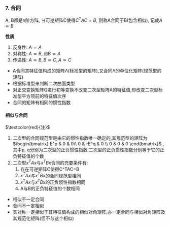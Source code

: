 ### 7. 合同
A, B都是n阶方阵, $\exists$可逆矩阵C使得$C^TAC=B$, 则称A合同于B(包含相似), 记成$A\simeq B$

**性质** 
1. 反身性: $A\simeq A$
2. 对称性: $A\simeq B, 则B\simeq A$
3. 传递性: $A\simeq B, B\simeq C, A\simeq C$

- A合同其特征值构成的矩阵$\Lambda$(标准型的矩阵),又合同Λ的单位化矩阵(规范型的矩阵)
- 根据标准型来判断二次曲面类型
- 对正交变换矩阵Q进行初等变换不改变二次型矩阵A的特征值,却改变二次型标准型平方项前的特征值次序
- 合同的矩阵有相同的惯性指数

#### 相似与合同
$\textcolor{red}{注}$ 
1. 二次型的合同规范型是由它的惯性指数唯一确定的,其规范型的矩阵为$\begin{bmatrix}
E^p & 0 & 0\\
0 & -E^q & 0 \\
0 & 0 & 0
\end{bmatrix}$
, 其中p, q分别为二次型的正负惯性指数,二次型的正负惯性指数分别等于它的正负特征值的个数
2. 二次型$x^TAx$与$x^TBx$合同的充要条件有:
	1. 存在可逆矩阵C使得C^TAC=B
	2. $x^TAx$与$x^TBx$的合同规范型相同
	3. $x^TAx$与$x^TBx$的正负惯性指数相同
	4. A与B的正负特征值的个数相同

- 相似不一定合同
- 合同不一定相似
- 实对称一定相似于其特征值构成的相似对角矩阵,亦一定合同与相似对角矩阵及其规范化矩阵(但不与这个相似)
